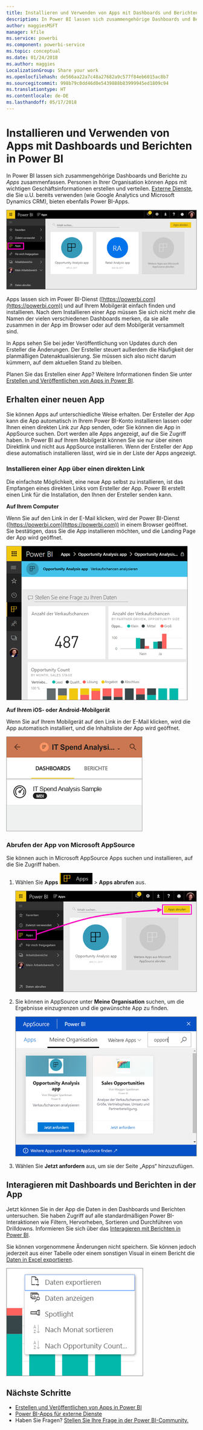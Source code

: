 ```yaml
---
title: Installieren und Verwenden von Apps mit Dashboards und Berichten in Power BI
description: In Power BI lassen sich zusammengehörige Dashboards und Berichte zu Apps zusammenfassen.
author: maggiesMSFT
manager: kfile
ms.service: powerbi
ms.component: powerbi-service
ms.topic: conceptual
ms.date: 01/24/2018
ms.author: maggies
LocalizationGroup: Share your work
ms.openlocfilehash: de566aa22a7c48a27682a9c577f84eb6015ac8b7
ms.sourcegitcommit: 998b79c0dd46d0e5439888b83999945ed1809c94
ms.translationtype: HT
ms.contentlocale: de-DE
ms.lasthandoff: 05/17/2018
---
```

# <a name="install-and-use-apps-with-dashboards-and-reports-in-power-bi"></a>Installieren und Verwenden von Apps mit Dashboards und Berichten in Power BI
In Power BI lassen sich zusammengehörige Dashboards und Berichte zu *Apps* zusammenfassen. Personen in Ihrer Organisation können Apps mit wichtigen Geschäftsinformationen erstellen und verteilen. [Externe Dienste](service-connect-to-services.md), die Sie u.U. bereits verwenden (wie Google Analytics und Microsoft Dynamics CRM), bieten ebenfalls Power BI-Apps. 

![Apps in Power BI](media/service-install-use-apps/power-bi-apps-left-nav.png)

Apps lassen sich im Power BI-Dienst ([https://powerbi.com](https://powerbi.com)) und auf Ihrem Mobilgerät einfach finden und installieren. Nach dem Installieren einer App müssen Sie sich nicht mehr die Namen der vielen verschiedenen Dashboards merken, da sie alle zusammen in der App im Browser oder auf dem Mobilgerät versammelt sind.

In Apps sehen Sie bei jeder Veröffentlichung von Updates durch den Ersteller die Änderungen. Der Ersteller steuert außerdem die Häufigkeit der planmäßigen Datenaktualisierung. Sie müssen sich also nicht darum kümmern, auf dem aktuellen Stand zu bleiben. 

Planen Sie das Erstellen einer App? Weitere Informationen finden Sie unter [Erstellen und Veröffentlichen von Apps in Power BI](service-create-distribute-apps.md).

## <a name="get-a-new-app"></a>Erhalten einer neuen App
Sie können Apps auf unterschiedliche Weise erhalten. Der Ersteller der App kann die App automatisch in Ihrem Power BI-Konto installieren lassen oder Ihnen einen direkten Link zur App senden, oder Sie können die App in AppSource suchen. Dort werden alle Apps angezeigt, auf die Sie Zugriff haben. In Power BI auf Ihrem Mobilgerät können Sie sie nur über einen Direktlink und nicht aus AppSource installieren. Wenn der Ersteller der App diese automatisch installieren lässt, wird sie in der Liste der Apps angezeigt.

### <a name="install-an-app-from-a-direct-link"></a>Installieren einer App über einen direkten Link
Die einfachste Möglichkeit, eine neue App selbst zu installieren, ist das Empfangen eines direkten Links vom Ersteller der App. Power BI erstellt einen Link für die Installation, den Ihnen der Ersteller senden kann.

**Auf Ihrem Computer** 

Wenn Sie auf den Link in der E-Mail klicken, wird der Power BI-Dienst ([https://powerbi.com](https://powerbi.com)) in einem Browser geöffnet. Sie bestätigen, dass Sie die App installieren möchten, und die Landing Page der App wird geöffnet.

![App-Startseite im Power BI-Dienst](media/service-install-use-apps/power-bi-app-landing-page-opportunity-480.png)

**Auf Ihrem iOS- oder Android-Mobilgerät** 

Wenn Sie auf Ihrem Mobilgerät auf den Link in der E-Mail klicken, wird die App automatisch installiert, und die Inhaltsliste der App wird geöffnet. 

![Inhaltsliste der App auf dem Mobilgerät](media/service-install-use-apps/power-bi-app-index-it-spend-360.png)

### <a name="get-the-app-from-microsoft-appsource"></a>Abrufen der App von Microsoft AppSource
Sie können auch in Microsoft AppSource Apps suchen und installieren, auf die Sie Zugriff haben. 

1. Wählen Sie **Apps** ![„Apps“ im linken Navigationsbereich](media/service-install-use-apps/power-bi-apps-bar.png) > **Apps abrufen** aus. 
   
     ![Symbol „Apps abrufen“](media/service-install-use-apps/power-bi-service-apps-get-apps-oppty.png)
2. Sie können in AppSource unter **Meine Organisation** suchen, um die Ergebnisse einzugrenzen und die gewünschte App zu finden.
   
     ![In AppSource unter „Meine Organisation“](media/service-install-use-apps/power-bi-appsource-my-org.png)
3. Wählen Sie **Jetzt anfordern** aus, um sie der Seite „Apps“ hinzuzufügen. 

## <a name="interact-with-the-dashboards-and-reports-in-the-app"></a>Interagieren mit Dashboards und Berichten in der App
Jetzt können Sie in der App die Daten in den Dashboards und Berichten untersuchen. Sie haben Zugriff auf alle standardmäßigen Power BI-Interaktionen wie Filtern, Hervorheben, Sortieren und Durchführen von Drilldowns. Informieren Sie sich über das [Interagieren mit Berichten in Power BI](service-reading-view-and-editing-view.md). 

Sie können vorgenommene Änderungen nicht speichern. Sie können jedoch jederzeit aus einer Tabelle oder einem sonstigen Visual in einem Bericht die [Daten in Excel exportieren](power-bi-visualization-export-data.md).

![Exportieren von Daten aus einem Power BI-Visual](media/service-install-use-apps/power-bi-service-export-data-visual.png)

## <a name="next-steps"></a>Nächste Schritte
* [Erstellen und Veröffentlichen von Apps in Power BI](service-create-distribute-apps.md)
* [Power BI-Apps für externe Dienste](service-connect-to-services.md)
* Haben Sie Fragen? [Stellen Sie Ihre Frage in der Power BI-Community.](http://community.powerbi.com/)

